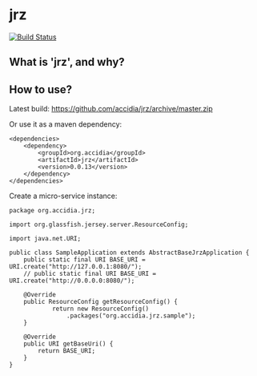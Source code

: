 jrz
===
[![Build Status](https://travis-ci.org/accidia/jrz.png?branch=master)](https://travis-ci.org/accidia/jrz)

## What is 'jrz', and why?



## How to use?

Latest build: https://github.com/accidia/jrz/archive/master.zip

Or use it as a maven dependency:

```
<dependencies>
    <dependency>
        <groupId>org.accidia</groupId>
        <artifactId>jrz</artifactId>
        <version>0.0.13</version>
    </dependency>
</dependencies>
```

Create a micro-service instance:

```
package org.accidia.jrz;

import org.glassfish.jersey.server.ResourceConfig;

import java.net.URI;

public class SampleApplication extends AbstractBaseJrzApplication {
    public static final URI BASE_URI = URI.create("http://127.0.0.1:8080/");
    // public static final URI BASE_URI = URI.create("http://0.0.0.0:8080/");

    @Override
    public ResourceConfig getResourceConfig() {
            return new ResourceConfig()
                .packages("org.accidia.jrz.sample");
    }

    @Override
    public URI getBaseUri() {
        return BASE_URI;
    }
}
```